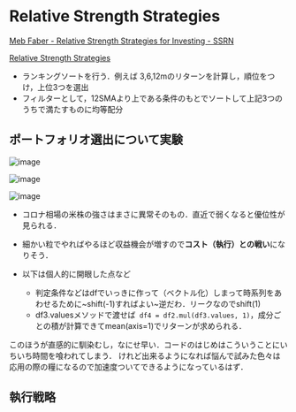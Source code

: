 # Relative Strength Strategies

[Meb Faber - Relative Strength Strategies for Investing - SSRN](https://papers.ssrn.com/sol3/papers.cfm?abstract_id=1585517)

[Relative Strength Strategies](https://colab.research.google.com/drive/1mKpapSlPBgDx5AKc2cjCexB4AbJKAnZU?hl=ja#scrollTo=GtXFRIGUtGjc)

* ランキングソートを行う．例えば 3,6,12mのリターンを計算し，順位をつけ，上位3つを選出
* フィルターとして，12SMAより上である条件のもとでソートして上記3つのうちで満たすものに均等配分

## ポートフォリオ選出について実験

![image](https://user-images.githubusercontent.com/102901806/166391106-f3a07a01-23d5-4304-9344-71c90bc67bb6.png)

![image](https://user-images.githubusercontent.com/102901806/166391115-d2f27ea7-9caa-47a9-afc3-7c633e1b7a1b.png)


![image](https://user-images.githubusercontent.com/102901806/166391163-f1f9cba5-fc2e-4431-ad70-40be5c2969ba.png)

* コロナ相場の米株の強さはまさに異常そのもの．直近で弱くなると優位性が見られる．
* 細かい粒でやればやるほど収益機会が増すので**コスト（執行）との戦い**になりそう．

* 以下は個人的に開眼した点など
    * 判定条件などはdfでいっきに作って（ベクトル化）しまって時系列をあわせるために~shift(-1)すればよい~逆だわ．リークなのでshift(1)
    * df3.valuesメソッドで渡せば``` df4 = df2.mul(df3.values, 1)```，成分ごとの積が計算できてmean(axis=1)でリターンが求められる．

このほうが直感的に馴染むし，なにせ早い．コードのはじめはこういうことにいちいち時間を喰われてしまう．
けれど出来るようになれば悩んで試みた色々は応用の際の糧になるので加速度ついてできるようになっているはず．

## 執行戦略
